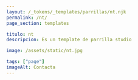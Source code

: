 ```yaml
---
layout: /_tokens/_templates/parrillas/nt.njk
permalink: /nt/
page_section: templates

titulo: nt
descripcion: Es un template de parrilla studio

image: /assets/static/nt.jpg

tags: ["page"]
imageAlt: Contacta
---
```

